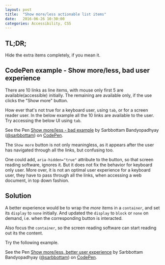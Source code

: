 ```yaml
---
layout: post
title:  "Show more/less actionable list items"
date:   2016-06-26 10:30:00
categories: Accessibility, CSS
---
```


## TL;DR;

Hide the extra items completely, if you mean it.

## CodePen example - Show more/less, bad user experience

There are 10 links as line items, with mouse only first 5 are available(accessible) initially.
The remaining are available only, if the use clicks the "Show more" button.

How ever that's not true for a keyboard user, using `tab`, or for a screen reader user.
In the below example all the 10 links are available to the user. Try accessing the below UI using `tab`.

<p data-height="265" data-theme-id="0" data-slug-hash="aZpMPN" data-default-tab="result" data-user="sarbbottam" data-embed-version="2" class="codepen">See the Pen <a href="http://codepen.io/sarbbottam/pen/aZpMPN/">Show more/less  - bad example</a> by Sarbbottam Bandyopadhyay (<a href="http://codepen.io/sarbbottam">@sarbbottam</a>) on <a href="http://codepen.io">CodePen</a>.</p>
<script async src="//assets.codepen.io/assets/embed/ei.js"></script>

The `Show more` button is not only meaningless, as it appears after the user has navigated through all the links, but confusing too.

One could add, `aria-hidden="true"` attribute to the button, so that screen reading software, ignores it.
But it does not fix the behavior for keyboard only user.
More over, it is not an optimal user experience for a keyboard user, they have to pass through all the links, when accessing a web document, in top down fashion.

## Solution

A better experience would be to wrap the _more_ items in a `container`, and set its `display` to `none` initially.
And updated the `display` to `block` or `none` on demand, i.e. when the corresponding button is interacted.

Also focus the `container`, so the screen reading software can start reading out its the content.

Try the following example.

<p data-height="265" data-theme-id="0" data-slug-hash="RRKOPy" data-default-tab="result" data-user="sarbbottam" data-embed-version="2" class="codepen">See the Pen <a href="http://codepen.io/sarbbottam/pen/RRKOPy/">Show more/less, better user experience</a> by Sarbbottam Bandyopadhyay (<a href="http://codepen.io/sarbbottam">@sarbbottam</a>) on <a href="http://codepen.io">CodePen</a>.</p>
<script async src="//assets.codepen.io/assets/embed/ei.js"></script>
